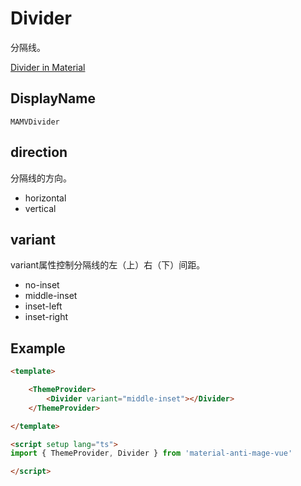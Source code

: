 # Divider
分隔线。

[Divider in Material](https://m3.material.io/components/divider/overview)

## DisplayName
```
MAMVDivider
```

## direction
分隔线的方向。

+ horizontal
+ vertical

## variant
variant属性控制分隔线的左（上）右（下）间距。

+ no-inset
+ middle-inset
+ inset-left
+ inset-right

## Example

```html
<template>

    <ThemeProvider>
        <Divider variant="middle-inset"></Divider>
    </ThemeProvider>

</template>

<script setup lang="ts">
import { ThemeProvider, Divider } from 'material-anti-mage-vue'

</script>
```